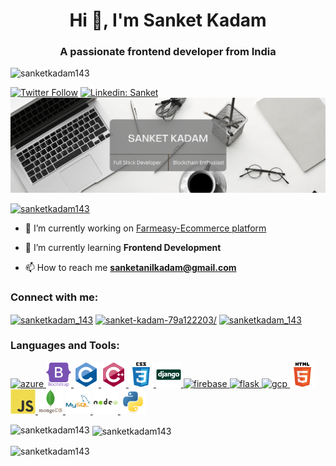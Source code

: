 
<h1 align="center">Hi 👋, I'm Sanket Kadam</h1>
<h3 align="center">A passionate frontend developer from India</h3>

<p align="left"> <img src="https://komarev.com/ghpvc/?username=sanketkadam143&label=Profile%20views&color=0e75b6&style=flat" alt="sanketkadam143" /> </p>

[![Twitter Follow](https://img.shields.io/twitter/follow/SanketKadam_143?label=Follow)](https://twitter.com/intent/follow?screen_name=Sanketkadam_143)
[![Linkedin: Sanket](https://img.shields.io/badge/-Sanket-blue?style=flat-square&logo=Linkedin&logoColor=white&link=https://www.linkedin.com/in/sanket-kadam-79a122203/)](https://www.linkedin.com/in/sanket-kadam-79a122203/)<br>
<img src=githubbanner.png>

<p align="left"> <a href="https://github.com/ryo-ma/github-profile-trophy"><img src="https://github-profile-trophy.vercel.app/?username=sanketkadam143" alt="sanketkadam143" /></a> </p>

- 🔭 I’m currently working on [Farmeasy-Ecommerce platform](https://wonderful-stone-081244300.azurestaticapps.net/)

- 🌱 I’m currently learning **Frontend Development**

- 📫 How to reach me **sanketanilkadam@gmail.com**

<h3 align="left">Connect with me:</h3>
<p align="left">
<a href="https://twitter.com/sanketkadam_143" target="blank"><img align="center" src="https://raw.githubusercontent.com/rahuldkjain/github-profile-readme-generator/master/src/images/icons/Social/twitter.svg" alt="sanketkadam_143" height="30" width="40" /></a>
<a href="https://linkedin.com/in/sanket-kadam-79a122203/" target="blank"><img align="center" src="https://raw.githubusercontent.com/rahuldkjain/github-profile-readme-generator/master/src/images/icons/Social/linked-in-alt.svg" alt="sanket-kadam-79a122203/" height="30" width="40" /></a>
<a href="https://instagram.com/sanketkadam_143" target="blank"><img align="center" src="https://raw.githubusercontent.com/rahuldkjain/github-profile-readme-generator/master/src/images/icons/Social/instagram.svg" alt="sanketkadam_143" height="30" width="40" /></a>
</p>

<h3 align="left">Languages and Tools:</h3>
<p align="left"> <a href="https://azure.microsoft.com/en-in/" target="_blank" rel="noreferrer"> <img src="https://www.vectorlogo.zone/logos/microsoft_azure/microsoft_azure-icon.svg" alt="azure" width="40" height="40"/> </a> <a href="https://getbootstrap.com" target="_blank" rel="noreferrer"> <img src="https://raw.githubusercontent.com/devicons/devicon/master/icons/bootstrap/bootstrap-plain-wordmark.svg" alt="bootstrap" width="40" height="40"/> </a> <a href="https://www.cprogramming.com/" target="_blank" rel="noreferrer"> <img src="https://raw.githubusercontent.com/devicons/devicon/master/icons/c/c-original.svg" alt="c" width="40" height="40"/> </a> <a href="https://www.w3schools.com/cpp/" target="_blank" rel="noreferrer"> <img src="https://raw.githubusercontent.com/devicons/devicon/master/icons/cplusplus/cplusplus-original.svg" alt="cplusplus" width="40" height="40"/> </a> <a href="https://www.w3schools.com/css/" target="_blank" rel="noreferrer"> <img src="https://raw.githubusercontent.com/devicons/devicon/master/icons/css3/css3-original-wordmark.svg" alt="css3" width="40" height="40"/> </a> <a href="https://www.djangoproject.com/" target="_blank" rel="noreferrer"> <img src="https://raw.githubusercontent.com/devicons/devicon/master/icons/django/django-original.svg" alt="django" width="40" height="40"/> </a> <a href="https://firebase.google.com/" target="_blank" rel="noreferrer"> <img src="https://www.vectorlogo.zone/logos/firebase/firebase-icon.svg" alt="firebase" width="40" height="40"/> </a> <a href="https://flask.palletsprojects.com/" target="_blank" rel="noreferrer"> <img src="https://www.vectorlogo.zone/logos/pocoo_flask/pocoo_flask-icon.svg" alt="flask" width="40" height="40"/> </a> <a href="https://cloud.google.com" target="_blank" rel="noreferrer"> <img src="https://www.vectorlogo.zone/logos/google_cloud/google_cloud-icon.svg" alt="gcp" width="40" height="40"/> </a> <a href="https://www.w3.org/html/" target="_blank" rel="noreferrer"> <img src="https://raw.githubusercontent.com/devicons/devicon/master/icons/html5/html5-original-wordmark.svg" alt="html5" width="40" height="40"/> </a> <a href="https://developer.mozilla.org/en-US/docs/Web/JavaScript" target="_blank" rel="noreferrer"> <img src="https://raw.githubusercontent.com/devicons/devicon/master/icons/javascript/javascript-original.svg" alt="javascript" width="40" height="40"/> </a> <a href="https://www.mongodb.com/" target="_blank" rel="noreferrer"> <img src="https://raw.githubusercontent.com/devicons/devicon/master/icons/mongodb/mongodb-original-wordmark.svg" alt="mongodb" width="40" height="40"/> </a> <a href="https://www.mysql.com/" target="_blank" rel="noreferrer"> <img src="https://raw.githubusercontent.com/devicons/devicon/master/icons/mysql/mysql-original-wordmark.svg" alt="mysql" width="40" height="40"/> </a> <a href="https://nodejs.org" target="_blank" rel="noreferrer"> <img src="https://raw.githubusercontent.com/devicons/devicon/master/icons/nodejs/nodejs-original-wordmark.svg" alt="nodejs" width="40" height="40"/> </a> <a href="https://www.python.org" target="_blank" rel="noreferrer"> <img src="https://raw.githubusercontent.com/devicons/devicon/master/icons/python/python-original.svg" alt="python" width="40" height="40"/> </a> </p>

<p><img align="left" src="https://github-readme-stats.vercel.app/api/top-langs?username=sanketkadam143&show_icons=true&locale=en&layout=compact" alt="sanketkadam143" /></p>

<p>&nbsp;<img align="center" src="https://github-readme-stats.vercel.app/api?username=sanketkadam143&show_icons=true&locale=en" alt="sanketkadam143" /></p>

<p><img align="center" src="https://github-readme-streak-stats.herokuapp.com/?user=sanketkadam143&" alt="sanketkadam143" /></p>
